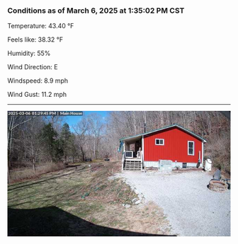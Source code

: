 ### Conditions as of March 6, 2025 at 1:35:02 PM CST 

Temperature: 43.40 &deg;F

Feels like: 38.32 &deg;F

Humidity: 55%

Wind Direction: E

Windspeed: 8.9 mph

Wind Gust: 11.2 mph

---

<img src="./images/latest.jpeg"/>

